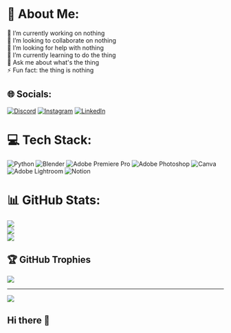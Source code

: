 # 💫 About Me:
🔭 I’m currently working on nothing <br>👯 I’m looking to collaborate on nothing <br>🤝 I’m looking for help with nothing<br>🌱 I’m currently learning to do the thing<br>💬 Ask me about what's the thing<br>⚡ Fun fact: the thing is nothing


## 🌐 Socials:
[![Discord](https://img.shields.io/badge/Discord-%237289DA.svg?logo=discord&logoColor=white)](https://discord.gg/aazify.) [![Instagram](https://img.shields.io/badge/Instagram-%23E4405F.svg?logo=Instagram&logoColor=white)](https://instagram.com/aazzi_ff) [![LinkedIn](https://img.shields.io/badge/LinkedIn-%230077B5.svg?logo=linkedin&logoColor=white)](https://linkedin.com/in/mohammed-aazif) 

# 💻 Tech Stack:
![Python](https://img.shields.io/badge/python-3670A0?style=for-the-badge&logo=python&logoColor=ffdd54) ![Blender](https://img.shields.io/badge/blender-%23F5792A.svg?style=for-the-badge&logo=blender&logoColor=white) ![Adobe Premiere Pro](https://img.shields.io/badge/Adobe%20Premiere%20Pro-9999FF.svg?style=for-the-badge&logo=Adobe%20Premiere%20Pro&logoColor=white) ![Adobe Photoshop](https://img.shields.io/badge/adobe%20photoshop-%2331A8FF.svg?style=for-the-badge&logo=adobe%20photoshop&logoColor=white) ![Canva](https://img.shields.io/badge/Canva-%2300C4CC.svg?style=for-the-badge&logo=Canva&logoColor=white) ![Adobe Lightroom](https://img.shields.io/badge/Adobe%20Lightroom-31A8FF.svg?style=for-the-badge&logo=Adobe%20Lightroom&logoColor=white) ![Notion](https://img.shields.io/badge/Notion-%23000000.svg?style=for-the-badge&logo=notion&logoColor=white)
# 📊 GitHub Stats:
![](https://github-readme-stats.vercel.app/api?username=Aazifk&theme=transparent&hide_border=false&include_all_commits=true&count_private=true)<br/>
![](https://nirzak-streak-stats.vercel.app/?user=Aazifk&theme=transparent&hide_border=false)<br/>
![](https://github-readme-stats.vercel.app/api/top-langs/?username=Aazifk&theme=transparent&hide_border=false&include_all_commits=true&count_private=true&layout=compact)

## 🏆 GitHub Trophies
![](https://github-profile-trophy.vercel.app/?username=Aazifk&theme=gruvbox&no-frame=false&no-bg=true&margin-w=4)

---
[![](https://visitcount.itsvg.in/api?id=Aazifk&icon=8&color=9)](https://visitcount.itsvg.in)

<!-- Proudly created with GPRM ( https://gprm.itsvg.in ) -->
## Hi there 👋

<!--
**Aazifk/Aazifk** is a ✨ _special_ ✨ repository because its `README.md` (this file) appears on your GitHub profile.

Here are some ideas to get you started:

- 🔭 I’m currently working on ...
- 🌱 I’m currently learning ...
- 👯 I’m looking to collaborate on ...
- 🤔 I’m looking for help with ...
- 💬 Ask me about ...
- 📫 How to reach me: ...
- 😄 Pronouns: ...
- ⚡ Fun fact: ...
-->
